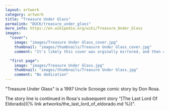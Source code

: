 ```yaml
---
layout: artwork
category: artwork
title: "Treasure Under Glass"
permalink: "DUCK/treasure_under_glass"
more_info: https://en.wikipedia.org/wiki/Treasure_Under_Glass
images:
  "cover":
    image: "images/Treasure Under Glass_cover.jpg"
    thumbnail: "images/thumbnails/Treasure Under Glass_cover.jpg"
    comment: "It's likely this cover was orginally mirrored, and then changed to fit the UPC code. So I guess if you find a KCUD it still counts?"

  "first page":
    image: "images/Treasure Under Glass.jpg"
    thumbnail: "images/thumbnails/Treasure Under Glass.jpg"
    comment: "No dedication"
---
```


"Treasure Under Glass" is a 1997 Uncle Scrooge comic story by Don Rosa.

The story line is continued in Rosa's subsequent story "[The Last Lord Of Eldorado]({% link artworks/the_last_lord_of_eldorado.md %})".
